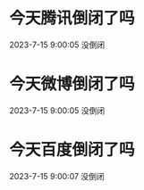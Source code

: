 # 今天腾讯倒闭了吗

2023-7-15 9:00:05 没倒闭

# 今天微博倒闭了吗

2023-7-15 9:00:05 没倒闭

# 今天百度倒闭了吗

2023-7-15 9:00:07 没倒闭

